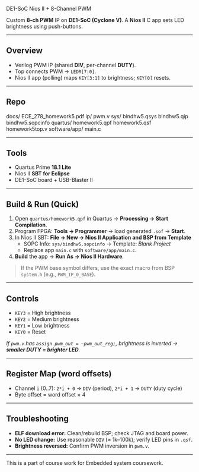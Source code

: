 DE1-SoC Nios II + 8-Channel PWM

Custom **8-ch PWM** IP on **DE1-SoC (Cyclone V)**. A **Nios II** C app sets LED brightness using push-buttons.

---

## Overview
- Verilog PWM IP (shared **DIV**, per-channel **DUTY**).
- Top connects PWM → `LEDR[7:0]`.
- Nios II app (polling) maps `KEY[3:1]` to brightness; `KEY[0]` resets.

---

## Repo

docs/ ECE_278_homework5.pdf
ip/ pwm.v
sys/ 
    bindhw5.qsys
    bindhw5.qip 
    bindhw5.sopcinfo
quartus/
      homework5.qpf 
      homework5.qsf 
      homework5top.v
software/app/ main.c

---

## Tools
- Quartus Prime **18.1 Lite**
- Nios II **SBT for Eclipse**
- DE1-SoC board + USB-Blaster II

---

## Build & Run (Quick)
1. Open `quartus/homework5.qpf` in Quartus → **Processing → Start Compilation**.
2. Program FPGA: **Tools → Programmer** → load generated `.sof` → **Start**.
3. In Nios II SBT: **File → New → Nios II Application and BSP from Template**  
   - SOPC Info: `sys/bindhw5.sopcinfo` → Template: *Blank Project*  
   - Replace app `main.c` with `software/app/main.c`.
4. **Build** the app → **Run As → Nios II Hardware**.

> If the PWM base symbol differs, use the exact macro from BSP `system.h` (e.g., `PWM_IP_0_BASE`).

---

## Controls
- `KEY3` = High brightness  
- `KEY2` = Medium brightness  
- `KEY1` = Low brightness  
- `KEY0` = Reset

*If `pwm.v` has `assign pwm_out = ~pwm_out_reg;`, brightness is inverted → **smaller DUTY = brighter LED**.*

---

## Register Map (word offsets)
- Channel `i` (0..7): `2*i + 0` → `DIV` (period), `2*i + 1` → `DUTY` (duty cycle)  
- Byte offset = word offset × 4

---

## Troubleshooting
- **ELF download error:** Clean/rebuild BSP; check JTAG and board power.
- **No LED change:** Use reasonable `DIV` (≈ 1k–100k); verify LED pins in `.qsf`.
- **Brightness reversed:** Confirm PWM inversion in `pwm.v`.

---

This is a part of course work for Embedded system coursework.

